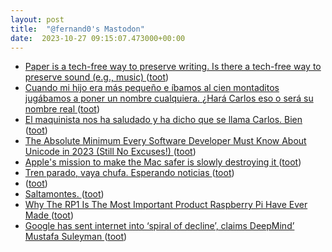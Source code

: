 ```yaml
---
layout: post
title:  "@fernand0's Mastodon"
date:  2023-10-27 09:15:07.473000+00:00
---
```

*  [Paper is a tech-free way to preserve writing. Is there a tech-free way to preserve sound (e.g., music) ](https://blog.computationalcomplexity.org/2023/10/paper-is-tech-free-way-to-preserve.htm) ([toot](https://mastodon.social/@fernand0/111306218371228328))
*  [Cuando mi hijo era más  pequeño e íbamos al cien montaditos jugábamos a poner un nombre cualquiera. ¿Hará Carlos eso o será su nombre real ](https://mastodon.social/@fernand0/111306084052183625) ([toot](https://mastodon.social/@fernand0/111306084052183625))
*  [El maquinista nos ha saludado y ha dicho que se llama Carlos. Bien ](https://mastodon.social/@fernand0/111306074074566146) ([toot](https://mastodon.social/@fernand0/111306074074566146))
*  [The Absolute Minimum Every Software Developer Must Know About Unicode in 2023 (Still No Excuses!) ](https://tonsky.me/blog/unicod) ([toot](https://mastodon.social/@fernand0/111305991312088475))
*  [Apple's mission to make the Mac safer is slowly destroying it ](https://www.macworld.com/article/2101369/overzealous-security-is-wrecking-the-mac-user-experience.htm) ([toot](https://mastodon.social/@fernand0/111305792279266988))
*  [Tren parado, vaya chufa. Esperando noticias ](https://mastodon.social/@fernand0/111302860649085409) ([toot](https://mastodon.social/@fernand0/111302860649085409))
*  [ ](https://mastodon.social/users/fernand0/statuses/111302719999865778/activity) ([toot](https://mastodon.social/users/fernand0/statuses/111302719999865778/activity))
*  [Saltamontes. ](https://avecesunafoto.wordpress.com/2023/10/26/saltamontes-2) ([toot](https://mastodon.social/@fernand0/111302467452290151))
*  [Why The RP1 Is The Most Important Product Raspberry Pi Have Ever Made ](https://hackaday.com/2023/10/16/why-the-rp1-is-the-most-important-product-raspberry-pi-have-ever-made) ([toot](https://mastodon.social/@fernand0/111302418072985983))
*  [Google has sent internet into ‘spiral of decline’, claims DeepMind’ Mustafa Suleyman ](https://www.telegraph.co.uk/business/2023/10/14/google-internet-spiral-of-decline-deepmind-mustafa-suleyman) ([toot](https://mastodon.social/@fernand0/111302341229093742))
